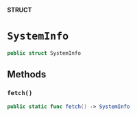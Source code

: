 **STRUCT**

# `SystemInfo`

```swift
public struct SystemInfo
```

## Methods
### `fetch()`

```swift
public static func fetch() -> SystemInfo
```
